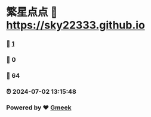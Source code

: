 # 繁星点点 :link: https://sky22333.github.io 
### :page_facing_up: [1](https://sky22333.github.io/tag.html) 
### :speech_balloon: 0 
### :hibiscus: 64 
### :alarm_clock: 2024-07-02 13:15:48 
### Powered by :heart: [Gmeek](https://github.com/Meekdai/Gmeek)
